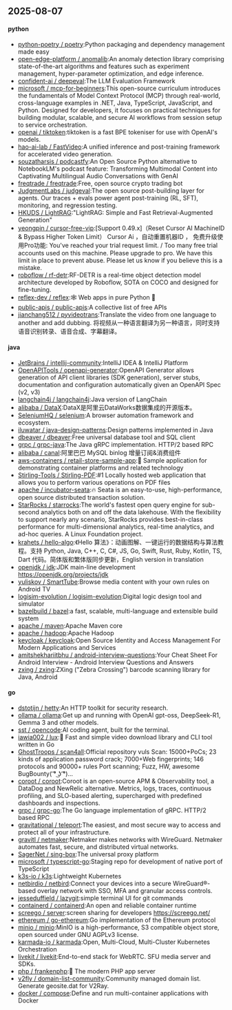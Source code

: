## 2025-08-07

#### python
* [python-poetry / poetry](https://github.com/python-poetry/poetry):Python packaging and dependency management made easy
* [open-edge-platform / anomalib](https://github.com/open-edge-platform/anomalib):An anomaly detection library comprising state-of-the-art algorithms and features such as experiment management, hyper-parameter optimization, and edge inference.
* [confident-ai / deepeval](https://github.com/confident-ai/deepeval):The LLM Evaluation Framework
* [microsoft / mcp-for-beginners](https://github.com/microsoft/mcp-for-beginners):This open-source curriculum introduces the fundamentals of Model Context Protocol (MCP) through real-world, cross-language examples in .NET, Java, TypeScript, JavaScript, and Python. Designed for developers, it focuses on practical techniques for building modular, scalable, and secure AI workflows from session setup to service orchestration.
* [openai / tiktoken](https://github.com/openai/tiktoken):tiktoken is a fast BPE tokeniser for use with OpenAI's models.
* [hao-ai-lab / FastVideo](https://github.com/hao-ai-lab/FastVideo):A unified inference and post-training framework for accelerated video generation.
* [souzatharsis / podcastfy](https://github.com/souzatharsis/podcastfy):An Open Source Python alternative to NotebookLM's podcast feature: Transforming Multimodal Content into Captivating Multilingual Audio Conversations with GenAI
* [freqtrade / freqtrade](https://github.com/freqtrade/freqtrade):Free, open source crypto trading bot
* [JudgmentLabs / judgeval](https://github.com/JudgmentLabs/judgeval):The open source post-building layer for agents. Our traces + evals power agent post-training (RL, SFT), monitoring, and regression testing.
* [HKUDS / LightRAG](https://github.com/HKUDS/LightRAG):"LightRAG: Simple and Fast Retrieval-Augmented Generation"
* [yeongpin / cursor-free-vip](https://github.com/yeongpin/cursor-free-vip):[Support 0.49.x]（Reset Cursor AI MachineID & Bypass Higher Token Limit） Cursor Ai ，自动重置机器ID ， 免费升级使用Pro功能: You've reached your trial request limit. / Too many free trial accounts used on this machine. Please upgrade to pro. We have this limit in place to prevent abuse. Please let us know if you believe this is a mistake.
* [roboflow / rf-detr](https://github.com/roboflow/rf-detr):RF-DETR is a real-time object detection model architecture developed by Roboflow, SOTA on COCO and designed for fine-tuning.
* [reflex-dev / reflex](https://github.com/reflex-dev/reflex):🕸️ Web apps in pure Python 🐍
* [public-apis / public-apis](https://github.com/public-apis/public-apis):A collective list of free APIs
* [jianchang512 / pyvideotrans](https://github.com/jianchang512/pyvideotrans):Translate the video from one language to another and add dubbing. 将视频从一种语言翻译为另一种语言，同时支持语音识别转录、语音合成、字幕翻译。

#### java
* [JetBrains / intellij-community](https://github.com/JetBrains/intellij-community):IntelliJ IDEA & IntelliJ Platform
* [OpenAPITools / openapi-generator](https://github.com/OpenAPITools/openapi-generator):OpenAPI Generator allows generation of API client libraries (SDK generation), server stubs, documentation and configuration automatically given an OpenAPI Spec (v2, v3)
* [langchain4j / langchain4j](https://github.com/langchain4j/langchain4j):Java version of LangChain
* [alibaba / DataX](https://github.com/alibaba/DataX):DataX是阿里云DataWorks数据集成的开源版本。
* [SeleniumHQ / selenium](https://github.com/SeleniumHQ/selenium):A browser automation framework and ecosystem.
* [iluwatar / java-design-patterns](https://github.com/iluwatar/java-design-patterns):Design patterns implemented in Java
* [dbeaver / dbeaver](https://github.com/dbeaver/dbeaver):Free universal database tool and SQL client
* [grpc / grpc-java](https://github.com/grpc/grpc-java):The Java gRPC implementation. HTTP/2 based RPC
* [alibaba / canal](https://github.com/alibaba/canal):阿里巴巴 MySQL binlog 增量订阅&消费组件
* [aws-containers / retail-store-sample-app](https://github.com/aws-containers/retail-store-sample-app):💼 Sample application for demonstrating container platforms and related technology
* [Stirling-Tools / Stirling-PDF](https://github.com/Stirling-Tools/Stirling-PDF):#1 Locally hosted web application that allows you to perform various operations on PDF files
* [apache / incubator-seata](https://github.com/apache/incubator-seata):🔥 Seata is an easy-to-use, high-performance, open source distributed transaction solution.
* [StarRocks / starrocks](https://github.com/StarRocks/starrocks):The world's fastest open query engine for sub-second analytics both on and off the data lakehouse. With the flexibility to support nearly any scenario, StarRocks provides best-in-class performance for multi-dimensional analytics, real-time analytics, and ad-hoc queries. A Linux Foundation project.
* [krahets / hello-algo](https://github.com/krahets/hello-algo):《Hello 算法》：动画图解、一键运行的数据结构与算法教程。支持 Python, Java, C++, C, C#, JS, Go, Swift, Rust, Ruby, Kotlin, TS, Dart 代码。简体版和繁体版同步更新，English version in translation
* [openjdk / jdk](https://github.com/openjdk/jdk):JDK main-line development https://openjdk.org/projects/jdk
* [yuliskov / SmartTube](https://github.com/yuliskov/SmartTube):Browse media content with your own rules on Android TV
* [logisim-evolution / logisim-evolution](https://github.com/logisim-evolution/logisim-evolution):Digital logic design tool and simulator
* [bazelbuild / bazel](https://github.com/bazelbuild/bazel):a fast, scalable, multi-language and extensible build system
* [apache / maven](https://github.com/apache/maven):Apache Maven core
* [apache / hadoop](https://github.com/apache/hadoop):Apache Hadoop
* [keycloak / keycloak](https://github.com/keycloak/keycloak):Open Source Identity and Access Management For Modern Applications and Services
* [amitshekhariitbhu / android-interview-questions](https://github.com/amitshekhariitbhu/android-interview-questions):Your Cheat Sheet For Android Interview - Android Interview Questions and Answers
* [zxing / zxing](https://github.com/zxing/zxing):ZXing ("Zebra Crossing") barcode scanning library for Java, Android

#### go
* [dstotijn / hetty](https://github.com/dstotijn/hetty):An HTTP toolkit for security research.
* [ollama / ollama](https://github.com/ollama/ollama):Get up and running with OpenAI gpt-oss, DeepSeek-R1, Gemma 3 and other models.
* [sst / opencode](https://github.com/sst/opencode):AI coding agent, built for the terminal.
* [iawia002 / lux](https://github.com/iawia002/lux):👾 Fast and simple video download library and CLI tool written in Go
* [GhostTroops / scan4all](https://github.com/GhostTroops/scan4all):Official repository vuls Scan: 15000+PoCs; 23 kinds of application password crack; 7000+Web fingerprints; 146 protocols and 90000+ rules Port scanning; Fuzz, HW, awesome BugBounty( ͡° ͜ʖ ͡°)...
* [coroot / coroot](https://github.com/coroot/coroot):Coroot is an open-source APM & Observability tool, a DataDog and NewRelic alternative. Metrics, logs, traces, continuous profiling, and SLO-based alerting, supercharged with predefined dashboards and inspections.
* [grpc / grpc-go](https://github.com/grpc/grpc-go):The Go language implementation of gRPC. HTTP/2 based RPC
* [gravitational / teleport](https://github.com/gravitational/teleport):The easiest, and most secure way to access and protect all of your infrastructure.
* [gravitl / netmaker](https://github.com/gravitl/netmaker):Netmaker makes networks with WireGuard. Netmaker automates fast, secure, and distributed virtual networks.
* [SagerNet / sing-box](https://github.com/SagerNet/sing-box):The universal proxy platform
* [microsoft / typescript-go](https://github.com/microsoft/typescript-go):Staging repo for development of native port of TypeScript
* [k3s-io / k3s](https://github.com/k3s-io/k3s):Lightweight Kubernetes
* [netbirdio / netbird](https://github.com/netbirdio/netbird):Connect your devices into a secure WireGuard®-based overlay network with SSO, MFA and granular access controls.
* [jesseduffield / lazygit](https://github.com/jesseduffield/lazygit):simple terminal UI for git commands
* [containerd / containerd](https://github.com/containerd/containerd):An open and reliable container runtime
* [screego / server](https://github.com/screego/server):screen sharing for developers https://screego.net/
* [ethereum / go-ethereum](https://github.com/ethereum/go-ethereum):Go implementation of the Ethereum protocol
* [minio / minio](https://github.com/minio/minio):MinIO is a high-performance, S3 compatible object store, open sourced under GNU AGPLv3 license.
* [karmada-io / karmada](https://github.com/karmada-io/karmada):Open, Multi-Cloud, Multi-Cluster Kubernetes Orchestration
* [livekit / livekit](https://github.com/livekit/livekit):End-to-end stack for WebRTC. SFU media server and SDKs.
* [php / frankenphp](https://github.com/php/frankenphp):🧟 The modern PHP app server
* [v2fly / domain-list-community](https://github.com/v2fly/domain-list-community):Community managed domain list. Generate geosite.dat for V2Ray.
* [docker / compose](https://github.com/docker/compose):Define and run multi-container applications with Docker

